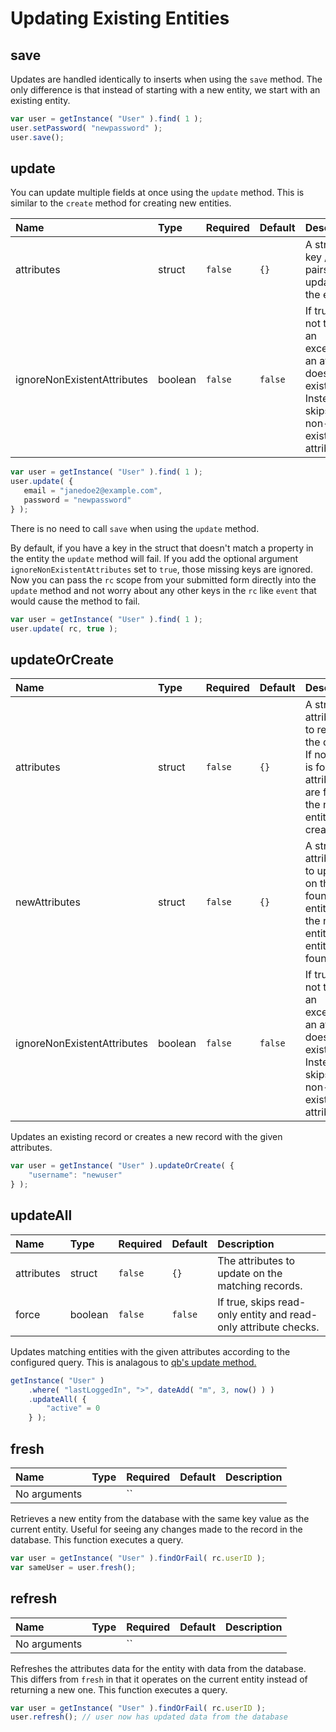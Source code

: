 # Updating Existing Entities

## save

Updates are handled identically to inserts when using the `save` method. The only difference is that instead of starting with a new entity, we start with an existing entity.

```javascript
var user = getInstance( "User" ).find( 1 );
user.setPassword( "newpassword" );
user.save();
```

## update

You can update multiple fields at once using the `update` method. This is similar to the `create` method for creating new entities.

| Name | Type | Required | Default | Description |
| :--- | :--- | :--- | :--- | :--- |
| attributes | struct | `false` | `{}` | A struct of key / value pairs to update on the entity. |
| ignoreNonExistentAttributes | boolean | `false` | `false` | If true, does not throw an exception if an attribute does not exist.  Instead, it skips the non-existent attribute. |

```javascript
var user = getInstance( "User" ).find( 1 );
user.update( {
   email = "janedoe2@example.com",
   password = "newpassword"
} );
```

There is no need to call `save` when using the `update` method.

By default, if you have a key in the struct that doesn't match a property in the entity the `update` method will fail. If you add the optional argument `ignoreNonExistentAttributes` set to `true`, those missing keys are ignored. Now you can pass the `rc` scope from your submitted form directly into the `update` method and not worry about any other keys in the `rc` like `event` that would cause the method to fail.

```javascript
var user = getInstance( "User" ).find( 1 );
user.update( rc, true );
```

## updateOrCreate

| Name | Type | Required | Default | Description |
| :--- | :--- | :--- | :--- | :--- |
| attributes | struct | `false` | `{}` | A struct of attributes to restrict the query. If no entity is found the attributes are filled on the new entity created. |
| newAttributes | struct | `false` | `{}` | A struct of attributes to update on the found entity or the new entity if no entity is found. |
| ignoreNonExistentAttributes | boolean | `false` | `false` | If true, does not throw an exception if an attribute does not exist.  Instead, it skips the non-existent attribute. |

Updates an existing record or creates a new record with the given attributes.

```javascript
var user = getInstance( "User" ).updateOrCreate( {
    "username": "newuser"
} );
```

## updateAll

| Name | Type | Required | Default | Description |
| :--- | :--- | :--- | :--- | :--- |
| attributes | struct | `false` | `{}` | The attributes to update on the matching records. |
| force | boolean | `false` | `false` | If true, skips read-only entity and read-only attribute checks. |

Updates matching entities with the given attributes according to the configured query. This is analagous to [qb's update method.](https://qb.ortusbooks.com/query-builder/executing-queries/inserts-updates-deletes#update)

```javascript
getInstance( "User" )
    .where( "lastLoggedIn", ">", dateAdd( "m", 3, now() ) )
    .updateAll( {
        "active" = 0
    } );
```

## fresh

| Name | Type | Required | Default | Description |
| :--- | :--- | :--- | :--- | :--- |
| No arguments |  | \`\` |  |  |

Retrieves a new entity from the database with the same key value as the current entity. Useful for seeing any changes made to the record in the database. This function executes a query.

```javascript
var user = getInstance( "User" ).findOrFail( rc.userID );
var sameUser = user.fresh();
```

## refresh

| Name | Type | Required | Default | Description |
| :--- | :--- | :--- | :--- | :--- |
| No arguments |  | \`\` |  |  |

Refreshes the attributes data for the entity with data from the database. This differs from `fresh` in that it operates on the current entity instead of returning a new one. This function executes a query.

```javascript
var user = getInstance( "User" ).findOrFail( rc.userID );
user.refresh(); // user now has updated data from the database
```

